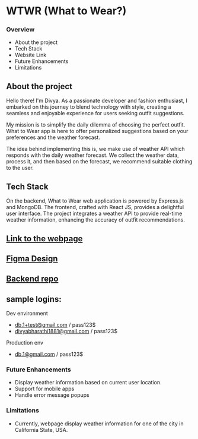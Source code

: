 # WTWR (What to Wear?)

### Overview

- About the project
- Tech Stack
- Website Link
- Future Enhancements
- Limitations

## About the project

Hello there! I'm Divya. As a passionate developer and fashion enthusiast, I embarked on this journey to blend technology with style, creating a seamless and enjoyable experience for users seeking outfit suggestions.

My mission is to simplify the daily dilemma of choosing the perfect outfit. What to Wear app is here to offer personalized suggestions based on your preferences and the weather forecast.

The idea behind implementing this is, we make use of weather API which responds with the daily weather forecast. We collect the weather data, process it, and then based on the forecast, we recommend suitable clothing to the user.

## Tech Stack

On the backend, What to Wear web application is powered by Express.js and MongoDB.
The frontend, crafted with React JS, provides a delightful user interface.
The project integrates a weather API to provide real-time weather information, enhancing the accuracy of outfit recommendations.

## [Link to the webpage](https://wtwrdivya.crabdance.com/#/)

## [Figma Design](https://www.figma.com/file/bfVOvqlLmoKZ5lpro8WWBe/Sprint-14_-WTWR?type=design&node-id=0-1&mode=design&t=AyK9nBZxkx0rxisf-0)

## [Backend repo](https://github.com/divyaaa1812/se_project_express)

## sample logins:

Dev environment

- db.1+test@gmail.com / pass123$
- divyabharathi1881@gmail.com / pass123$

Production env

- db.1@gmail.com / pass123$

### Future Enhancements

- Display weather information based on current user location.
- Support for mobile apps
- Handle error message popups

### Limitations

- Currently, webpage display weather information for one of the city in California State, USA.
